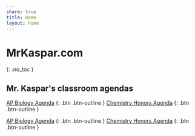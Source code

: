 ```yaml
---
share: true
title: Home
layout: home
---
```


# MrKaspar.com
{: .no_toc }

## Mr. Kaspar's classroom agendas 

[AP Biology Agenda]("./AP_Biology_Agenda.html") {: .btn .btn-outline }
[Chemistry Honors Agenda]("./Chemistry_Honors_Agenda.html") {: .btn .btn-outline }

[AP Biology Agenda]("./AP_Biology_Agenda.html")
{: .btn .btn-outline }
[Chemistry Honors Agenda]("./Chemistry_Honors_Agenda.html")
{: .btn .btn-outline }